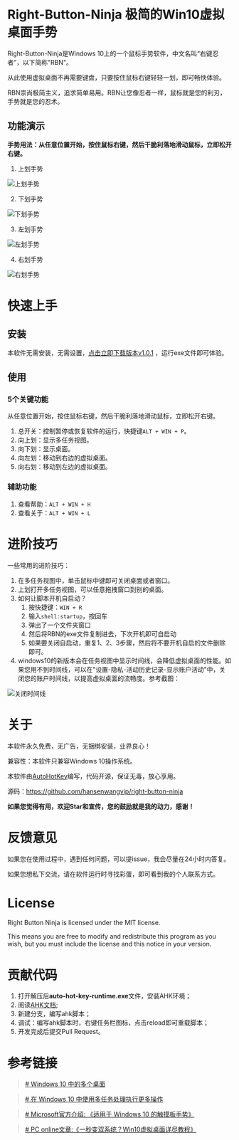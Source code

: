 # Right-Button-Ninja 极简的Win10虚拟桌面手势

Right-Button-Ninja是Windows 10上的一个鼠标手势软件，中文名叫“右键忍者”，以下简称"RBN"。

从此使用虚拟桌面不再需要键盘，只要按住鼠标右键轻轻一划，即可畅快体验。

RBN崇尚极简主义，追求简单易用。RBN让您像忍者一样，鼠标就是您的利刃，手势就是您的忍术。


## 功能演示

**手势用法：从任意位置开始，按住鼠标右键，然后干脆利落地滑动鼠标，立即松开右键。**

1. 上划手势

![上划手势](./imgs/slide-up.gif)

2. 下划手势

![下划手势](./imgs/slide-down.gif)

3. 左划手势

![左划手势](./imgs/slide-left.gif)

4. 右划手势

![右划手势](./imgs/slide-right.gif)



# 快速上手

## 安装

本软件无需安装，无需设置，[点击立即下载版本v1.0.1](https://github.com/hansenwangvip/right-button-ninja/releases/download/v1.0.1/RBN.right-button-ninja@1.0.1.zip)
，运行exe文件即可体验。


## 使用

### 5个关键功能

从任意位置开始，按住鼠标右键，然后干脆利落地滑动鼠标，立即松开右键。

1. 总开关：控制暂停或恢复软件的运行，快捷键`ALT + WIN + P`。
2. 向上划：显示多任务视图。
3. 向下划：显示桌面。
4. 向左划：移动到右边的虚拟桌面。
5. 向右划：移动到左边的虚拟桌面。

### 辅助功能

1. 查看帮助：`ALT + WIN + H`
2. 查看关于：`ALT + WIN + L`


# 进阶技巧

一些常用的进阶技巧：

1. 在多任务视图中，单击鼠标中键即可关闭桌面或者窗口。
2. 上划打开多任务视图，可以任意拖拽窗口到别的桌面。
3. 如何让脚本开机自启动？
	1. 按快捷键：`WIN + R`
	2. 输入`shell:startup`，按回车
	3. 弹出了一个文件夹窗口
	4. 然后将RBN的exe文件复制进去，下次开机即可自启动
	5. 如果要关闭自启动，重复1、2、3步骤，然后将不要开机自启的文件删除即可。
4. windows10的新版本会在任务视图中显示时间线，会降低虚拟桌面的性能。如果您用不到时间线，可以在"设置-隐私-活动历史记录-显示账户活动"中，关闭您的账户时间线，以提高虚拟桌面的流畅度。参考截图：

![关闭时间线](./imgs/turn-off-timeline.png)

# 关于

本软件永久免费，无广告，无捆绑安装，业界良心！

兼容性：本软件只兼容Windows 10操作系统。

本软件由[AutoHotKey](http://ahkcn.sourceforge.net/docs/Tutorial.htm)编写，代码开源，保证无毒，放心享用。

源码：<https://github.com/hansenwangvip/right-button-ninja>

**如果您觉得有用，欢迎Star和宣传，您的鼓励就是我的动力，感谢！**

# 反馈意见

如果您在使用过程中，遇到任何问题，可以提issue，我会尽量在24小时内答复。

如果您想私下交流，请在软件运行时寻找彩蛋，即可看到我的个人联系方式。

# License
Right Button Ninja is licensed under the MIT license.

This means you are free to modify and redistribute this program as you wish, but you must include the license and this notice in your version.

# 贡献代码

1. 打开解压后**auto-hot-key-runtime.exe**文件，安装AHK环境；
2. 阅读[AHK文档](http://ahkcn.sourceforge.net/docs/Tutorial.htm);
3. 新建分支，编写ahk脚本；
4. 调试：编写ahk脚本时，右键任务栏图标，点击reload即可重载脚本；
5. 开发完成后提交Pull Request。


# 参考链接

> [# Windows 10 中的多个桌面](https://support.microsoft.com/zh-cn/help/4028538/windows-10-multiple-desktops)

> [# 在 Windows 10 中使用多任务处理执行更多操作](https://support.microsoft.com/zh-cn/help/4026282/windows-10-get-more-done-with-multitasking)

> [# Microsoft官方介绍: 《适用于 Windows 10 的触摸板手势》](https://support.microsoft.com/zh-cn/help/4027871/windows-10-touchpad-gestures)


> [# PC online文章:《一秒变双系统？Win10虚拟桌面详尽教程》](https://www.pconline.com.cn/win8/560/5608916_all.html)
